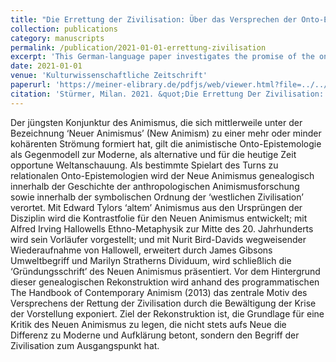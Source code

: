```yaml
---
title: "Die Errettung der Zivilisation: Über das Versprechen der Onto-Epistemologie des Neuen Animismus"
collection: publications
category: manuscripts
permalink: /publication/2021-01-01-errettung-zivilisation
excerpt: 'This German-language paper investigates the promise of the onto-epistemology of New Animism.'
date: 2021-01-01
venue: 'Kulturwissenschaftliche Zeitschrift'
paperurl: 'https://meiner-elibrary.de/pdfjs/web/viewer.html?file=../../pdf/article/2941/10_2478_kwg_2021_0030_stamped.pdf'
citation: 'Stürmer, Milan. 2021. &quot;Die Errettung Der Zivilisation: Über Das Versprechen Der Onto-Epistemologie Des Neuen Animismus.&quot; <i>Kulturwissenschaftliche Zeitschrift</i>. 6 (2): 39–56.'
---
```


Der jüngsten Konjunktur des Animismus, die sich mittlerweile unter der Bezeichnung ‘Neuer Animismus’ (New Animism) zu einer mehr oder minder kohärenten Strömung formiert hat, gilt die animistische Onto-Epistemologie als Gegenmodell zur Moderne, als alternative und für die heutige Zeit opportune Weltanschauung. Als bestimmte Spielart des Turns zu relationalen Onto-Epistemologien wird der Neue Animismus genealogisch innerhalb der Geschichte der anthropologischen Animismusforschung sowie innerhalb der symbolischen Ordnung der ‘westlichen Zivilisation’ verortet. Mit Edward Tylors ‘altem’ Animismus aus den Ursprüngen der Disziplin wird die Kontrastfolie für den Neuen Animismus entwickelt; mit Alfred Irving Hallowells Ethno-Metaphysik zur Mitte des 20. Jahrhunderts wird sein Vorläufer vorgestellt; und mit Nurit Bird-Davids wegweisender Wiederaufnahme von Hallowell, erweitert durch James Gibsons Umweltbegriff und Marilyn Stratherns Dividuum, wird schließlich die ‘Gründungsschrift’ des Neuen Animismus präsentiert. Vor dem Hintergrund dieser genealogischen Rekonstruktion wird anhand des programmatischen The Handbook of Contemporary Animism (2013) das zentrale Motiv des Versprechens der Rettung der Zivilisation durch die Bewältigung der Krise der Vorstellung exponiert. Ziel der Rekonstruktion ist, die Grundlage für eine Kritik des Neuen Animismus zu legen, die nicht stets aufs Neue die Differenz zu Moderne und Aufklärung betont, sondern den Begriff der Zivilisation zum Ausgangspunkt hat.
